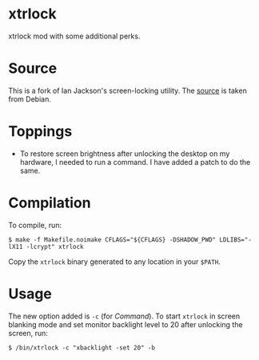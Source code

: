 # xtrlock
xtrlock mod with some additional perks.

# Source
This is a fork of Ian Jackson's screen-locking utility. The [source](http://ftp.debian.org/debian/pool/main/x/xtrlock/xtrlock_2.7.tar.gz) is taken from Debian.

# Toppings
- To restore screen brightness after unlocking the desktop on my hardware, I needed to run a command. I have added a patch to do the same.

# Compilation
To compile, run:

    $ make -f Makefile.noimake CFLAGS="${CFLAGS} -DSHADOW_PWD" LDLIBS="-lX11 -lcrypt" xtrlock

Copy the `xtrlock` binary generated to any location in your `$PATH`.

# Usage
The new option added is `-c` (for *Command*). To start `xtrlock` in screen blanking mode and set monitor backlight level to 20 after unlocking the screen, run:

    $ /bin/xtrlock -c "xbacklight -set 20" -b
